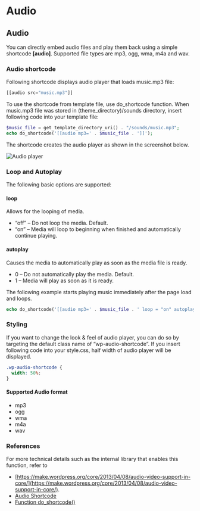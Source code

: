 # Audio

## Audio

You can directly embed audio files and play them back using a simple shortcode **\[audio\]**. Supported file types are mp3, ogg, wma, m4a and wav.

### Audio shortcode

Following shortcode displays audio player that loads music.mp3 file:

```php
[[audio src="music.mp3"]]
```

To use the shortcode from template file, use do\_shortcode function. When music.mp3 file was stored in (theme\_directory)/sounds directory, insert following code into your template file:

```php
$music_file = get_template_directory_uri() . "/sounds/music.mp3";
echo do_shortcode('[[audio mp3=' . $music_file . ']]');
```

The shortcode creates the audio player as shown in the screenshot below.

![Audio player](https://i0.wp.com/developer.wordpress.org/files/2014/10/audio_shortcode_basic.jpg?resize=558%2C66&ssl=1)

### Loop and Autoplay

The following basic options are supported:

#### loop

Allows for the looping of media.

*   “off” – Do not loop the media. Default.
*   “on” – Media will loop to beginning when finished and automatically continue playing.

#### autoplay

Causes the media to automatically play as soon as the media file is ready.

*   0 – Do not automatically play the media. Default.
*   1 – Media will play as soon as it is ready.

The following example starts playing music immediately after the page load and loops.

```php
echo do_shortcode('[[audio mp3=' . $music_file . ' loop = "on" autoplay = 1]]');
```

### Styling

If you want to change the look & feel of audio player, you can do so by targeting the default class name of “wp-audio-shortcode”. If you insert following code into your style.css, half width of audio player will be displayed.

```css
.wp-audio-shortcode {
  width: 50%;
}
```

#### Supported Audio format

*   mp3
*   ogg
*   wma
*   m4a
*   wav

### References

For more technical details such as the internal library that enables this function, refer to

*   [https://make.wordpress.org/core/2013/04/08/audio-video-support-in-core/](https://make.wordpress.org/core/2013/04/08/audio-video-support-in-core/).
*   [Audio Shortcode](https://codex.wordpress.org/Audio_Shortcode)
*   [Function do\_shortcode()](https://developer.wordpress.org/reference/functions/do_shortcode/)